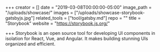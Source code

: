 +++
creator = []
date = "2019-03-08T00:00:00-05:00"
image_path = "/uploads/showcase/"
images = ["/uploads/showcase-storybook-gatsbyjs.jpg"]
related_tools = ["tool/gatsby.md"]
repo = ""
title = "Storybook"
website = "https://storybook.js.org/"

+++
Storybook is an open source tool for developing UI components in isolation for React, Vue, and Angular. It makes building stunning UIs organized and efficient.